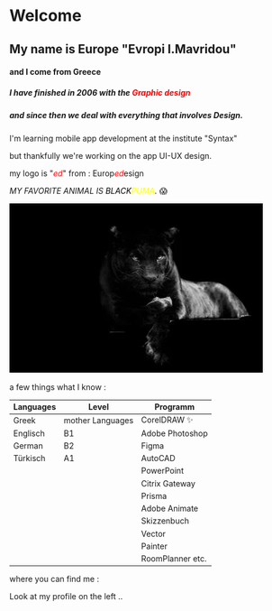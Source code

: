 
# Welcome 


## My name is Εurope   "Evropi I.Mavridou"   
#### and I come from Greece




##### I have finished in 2006 with the <font color="red">_Graphic design_</font>

##### and since then we deal with everything that involves ***Design***.

I'm learning mobile app development at the institute "Syntax" 

but thankfully we're working on the app UI-UX design. 

my logo is "<font color="red">_ed_</font>" from : 
 Europ<font color="red">_ed_</font>esign


*MY FAVORITE ANIMAL IS <font color="Black">BLACK</font><font color="yellow">PUMA</font>.* 😱

![puma](waitandshoot200900149.webp)


a few things what I know :



| Languages     | Level            | Programm        |
|---------------|------------------|-----------------|
| Greek         | mother Languages | CorelDRAW ✨    |
| Englisch      | Β1               | Adobe Photoshop |
| German        | Β2               | Figma           |
| Türkisch      | A1               | AutoCAD         |
|               |                  | PowerPoint      |
|               |                  | Citrix Gateway  |
|               |                  | Prisma          |
|               |                  | Adobe Animate   |
|               |                  | Skizzenbuch     |
|               |                  | Vector          |
|               |                  | Painter         |
|               |                  | RoomPlanner etc.|


where you can find me :

Look at my profile on the left .. 

